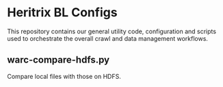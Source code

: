 Heritrix BL Configs
===================

This repository contains our general utility code, configuration and scripts used to orchestrate the overall crawl and data management workflows.

warc-compare-hdfs.py
--------------------

Compare local files with those on HDFS.


